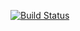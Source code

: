 [![Build Status](https://travis-ci.org/DanChianucci/sphinxcontrib-vhdldomain.svg?branch=master)](https://travis-ci.org/DanChianucci/sphinxcontrib-vhdldomain)
